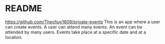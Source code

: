 # README
https://github.com/Thechuy1609/private-events
This is an app where a user can create events. A user can attend many events. An event can be attended by many users. Events take place at a specific date and at a location.